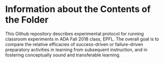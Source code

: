 # Information about the Contents of the Folder
This Github repository describes experimental protocol for running classroom experiments in ADA Fall 2018 class, EPFL. The overall goal is to compare the relative efficacies of success-driven or failure-driven preparatory activities in learning from subsequent instruction, and in fostering conceptually sound and transferable learning.

